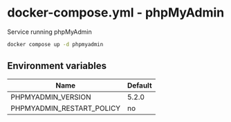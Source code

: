 # docker-compose.yml - phpMyAdmin

Service running phpMyAdmin

```bash
docker compose up -d phpmyadmin
```

## Environment variables

| **Name**                  | **Default** |
| ------------------------- | ----------- |
| PHPMYADMIN_VERSION        | 5.2.0       |
| PHPMYADMIN_RESTART_POLICY | no          |
